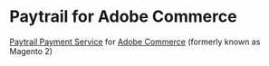 # Paytrail for Adobe Commerce
[Paytrail Payment Service](https://www.paytrail.com) for [Adobe Commerce](https://www.magento.com) (formerly known as Magento 2)
